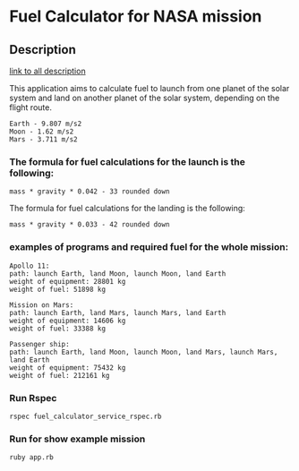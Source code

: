 
# Fuel Calculator for NASA mission

## Description
[link to all description ](https://docs.google.com/document/d/1iRytYuAfUaih8fQHFZVfZwanQZjegFm9ulsMvmqENwM/edit)

This application aims to calculate fuel to launch from one planet of the solar system and land on another planet of the solar system, depending on the flight route.
````
Earth - 9.807 m/s2
Moon - 1.62 m/s2
Mars - 3.711 m/s2
````
### The formula for fuel calculations for the launch is the following:

````
mass * gravity * 0.042 - 33 rounded down
````
The formula for fuel calculations for the landing is the following:
````
mass * gravity * 0.033 - 42 rounded down
````
### examples of programs and required fuel for the whole mission:

````
Apollo 11:
path: launch Earth, land Moon, launch Moon, land Earth
weight of equipment: 28801 kg
weight of fuel: 51898 kg

Mission on Mars:
path: launch Earth, land Mars, launch Mars, land Earth
weight of equipment: 14606 kg
weight of fuel: 33388 kg

Passenger ship:
path: launch Earth, land Moon, launch Moon, land Mars, launch Mars, land Earth
weight of equipment: 75432 kg
weight of fuel: 212161 kg
````

### Run Rspec
````
rspec fuel_calculator_service_rspec.rb
````

### Run for show example mission
````
ruby app.rb
````
